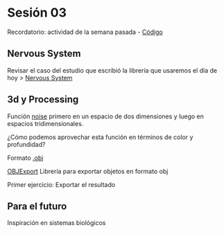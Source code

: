 # Sesión 03 

Recordatorio: actividad de la semana pasada - [Código](https://gist.github.com/EmilioOcelotl/15e090467708f1b4e00da677370909e7)

## Nervous System

Revisar el caso del estudio que escribió la librería que usaremos el día de hoy > [Nervous System]()

## 3d y Processing 

Función [noise](https://processing.org/reference/noise_.html) primero en un espacio de dos dimensiones y luego en espacios tridimensionales. 

¿Cómo podemos aprovechar esta función en términos de color y profundidad? 

Formato [.obj](http://fegemo.github.io/cefet-cg/attachments/obj-spec.pdf) 
 
[OBJExport](https://n-e-r-v-o-u-s.com/tools/obj/) Librería para exportar objetos en formato obj 

Primer ejercicio: Exportar el resultado 

## Para el futuro

Inspiración en sistemas biológicos 